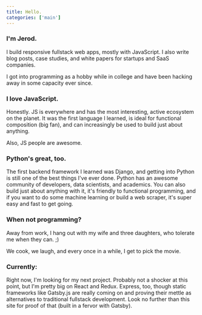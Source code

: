 ```yaml
---
title: Hello.
categories: ['main']
---
```


### I'm Jerod.
I build responsive fullstack web apps, mostly with JavaScript. I also write blog posts, case studies, and white papers for startups and SaaS companies.

I got into programming as a hobby while in college and have been hacking away in some capacity ever since.

### I love JavaScript.
Honestly. JS is everywhere and has the most interesting, active ecosystem on the planet. It was the first language I learned, is ideal for functional composition (big fan), and can increasingly be used to build just about anything.

Also, JS people are awesome.

### Python's great, too.
The first backend framework I learned was Django, and getting into Python is still one of the best things I've ever done. Python has an awesome community of developers, data scientists, and academics. You can also build just about anything with it, it's friendly to functional programming, and if you want to do some machine learning or build a web scraper, it's super easy and fast to get going.

### When not programming?
Away from work, I hang out with my wife and three daughters, who tolerate me when they can. ;)

We cook, we laugh, and every once in a while, I get to pick the movie.

### Currently:
Right now, I'm looking for my next project. Probably not a shocker at this point, but I'm pretty big on React and Redux. Express, too, though static frameworks like Gatsby.js are really coming on and proving their mettle as alternatives to traditional fullstack development. Look no further than this site for proof of that (built in a fervor with Gatsby).
